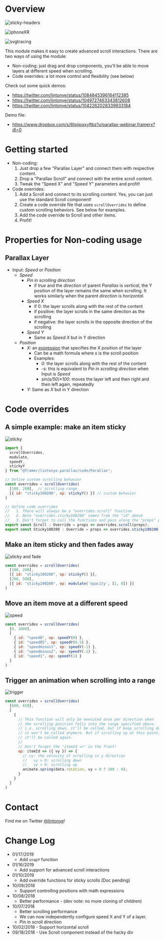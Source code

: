 # Overview

![sticky-headers](https://cdn.glitch.com/071e5391-90f7-476b-b96c-1f51f7106b0c%2Fsticky-scroll.gif?1548273386530)

![iphoneXR](https://cdn.glitch.com/071e5391-90f7-476b-b96c-1f51f7106b0c%2FiPhoneXR.gif?1548081080925)

![svgtracing](https://cdn.glitch.com/071e5391-90f7-476b-b96c-1f51f7106b0c%2Fsvg-tracing.gif?1548081080531)

This module makes it easy to create advanced scroll interactions. There are two ways of using the module:

- Non-coding: just drag and drop components, you'll be able to move layers at different speed when scrolling.
- Code overrides: a lot more control and flexibility (see below)

Check out some quick demos: 

- https://twitter.com/lintonye/status/1084845396164112385
- https://twitter.com/lintonye/status/1049727463343812608
- https://twitter.com/lintonye/status/1042262028339933184

Demo file:

- https://www.dropbox.com/s/6tpjipqxyftbz1v/parallax-webinar.framerx?dl=0

# Getting started

- Non-coding:
  1. Just drop a few "Parallax Layer" and connect them with respective content.
  2. Drop a "Parallax Scroll" and connect with the entire scroll content.
  3. Tweak the "Speed X" and "Speed Y" parameters and profit!
- Code overrides:
  1. Add a Scroll and connect to its scrolling content. Yes, you can just use the standard Scroll component!
  2. Create a code override file that uses `scrollOverrides` to define custom scrolling behaviors. See below for examples.
  3. Add the code override to Scroll and other items.
  4. Profit!

# Properties for Non-coding usage

## Parallax Layer
- Input: _Speed_ or _Position_
  - _Speed_
    - _Pin in scrolling direction_
      - if _true_ and the _direction_ of parent _Parallax_ is _vertical_, the Y position of the layer remains the same when scrolling. It works similarly when the parent _direction_ is _horizontal_.
    - _Speed X_
      - if 0: the layer scrolls along with the rest of the content
      - if positive: the layer scrolls in the same direction as the scrolling
      - if negative: the layer scrolls in the opposite direction of the scrolling
    - _Speed Y_
      - Same as _Speed X_ but in Y direction
  - _Position_
    - _X:_ an [expression](http://mathjs.org/docs/expressions/syntax.html) that specifies the X position of the layer
      - Can be a math formula where _s_ is the scroll position
      - Examples:
        - _0_: the layer scrolls along with the rest of the content
        - _-s_: this is equivalent to _Pin in scrolling direction_ when Input is _Speed_
        - _sin(s/50)*100_: moves the layer left and then right and then left again, repeatedly
    - _Y:_ Same as _X_ but in Y direction

# Code overrides
## A simple example: make an item sticky

![sticky](https://cdn.glitch.com/071e5391-90f7-476b-b96c-1f51f7106b0c%2Fsticky.gif?1547676401227)

```js
import {
  scrollOverrides,
  modulate,
  speedY,
  stickyY
} from "@framer/lintonye.parallax/code/Parallax";

// Define custom scrolling behavior
const overrides = scrollOverrides(
  [100, 200],  // scrolling range
  [{ id: "sticky100200", op: stickyY() }] // custom behavior
)

// Define code overrides
//   1. There will always be a "overrides.scroll" function
//   2. Note "overrides.sticky100200" comes from the "id" above
//   3. Don't forget to call the functions and pass along the "props" parameter.
export const Scroll : Override = props => overrides.scroll(props);
export const Sticky100200 : Override = props => overrides.sticky100200(props);
```

## Make an item sticky and then fades away

![sticky and fade](https://cdn.glitch.com/071e5391-90f7-476b-b96c-1f51f7106b0c%2Fsticky-then-fade.gif?1547676313324)

```js
const overrides = scrollOverrides(
  [100, 200], 
  [{ id: "sticky100200", op: stickyY() }],
  [200, 500], 
  [{ id: "sticky100200", op: modulate('opacity', [1, 0]) }]
)
```

## Move an item move at a different speed

![speed](https://cdn.glitch.com/071e5391-90f7-476b-b96c-1f51f7106b0c%2Fspeed.gif?1547676135337)

```js
const overrides = scrollOverrides(
  [0, 1000], 
  [
    { id: "speed0", op: speedY(0) },
    { id: "speed05", op: speedY(0.5) },
    { id: "speedminus1", op: speedY(-1) },
    { id: "speedminus2", op: speedY(-2) },
    { id: "speed1", op: speedY(1) }
  ]
)
```

## Trigger an animation when scrolling into a range

![trigger](https://cdn.glitch.com/071e5391-90f7-476b-b96c-1f51f7106b0c%2Ftrigger.gif?1547676228710)

```js
const overrides = scrollOverrides(
  [600, 650],
  [
    {
      // This function will only be executed once per direction when
      // the scrolling position falls into the range specified above.
      // i.e. scrolling down, it'll be called, but if keep scrolling down,
      // it won't be called anymore. But if scrolling up at this point,
      // it'll be called again.
      //
      // Don't forget the "itemId =>" in the front!
      op: itemId => ({ vy }) => {
        // vy: the velocity of scrolling in y direction
        //   vy > 0: scrolling down
        //   vy < 0: scrolling up
        animate.spring(data.rotation, vy > 0 ? 180 : 0);
      }
    }
  ]
)
```

# Contact
Find me on Twitter [@lintonye](https://twitter.com/lintonye)!

# Change Log
- 01/17/2019
  - Add `snapY` function
- 01/16/2019
  - Add support for advanced scroll interactions
- 01/10/2019
  - Add override functions for sticky scrolls (Doc pending)
- 10/09/2018
  - Support controlling positions with math expressions
- 10/08/2018
  - Better performance - (dev note: no more cloning of children)
- 10/07/2018
  - Better scrolling performance
  - We can now independently configure speed X and Y of a layer.
  - Pin in scroll direction
- 10/02/2018 - Support horizontal scroll
- 09/18/2018 - Use Scroll component instead of the hacky div
